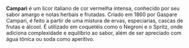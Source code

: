 **Campari** é um licor italiano de cor vermelha intensa, conhecido por seu sabor amargo e notas herbais e frutadas. Criado em 1860 por Gaspare Campari, é feito a partir de uma mistura de ervas, especiarias, cascas de frutas e álcool. É utilizado em coquetéis como o Negroni e o Spritz, onde adiciona complexidade e equilíbrio ao sabor, além de ser apreciado com água tônica ou soda como aperitivo.